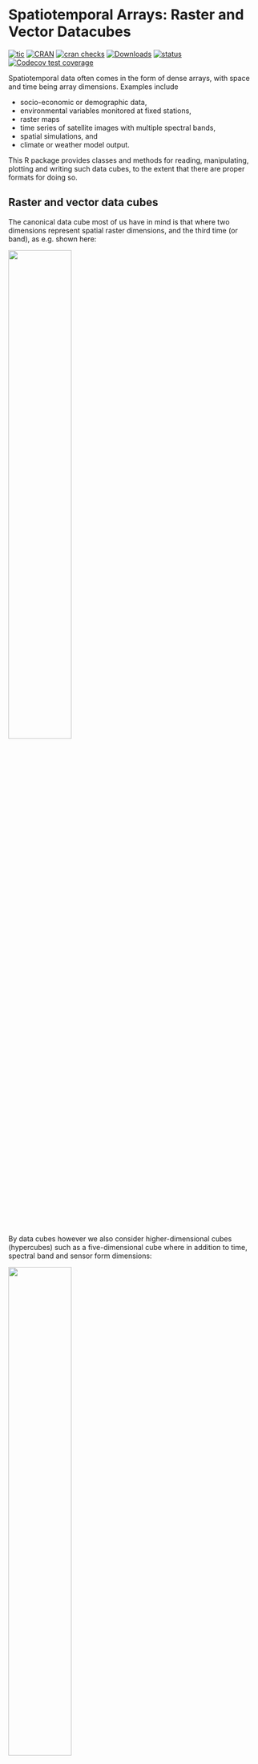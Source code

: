 
# Spatiotemporal Arrays: Raster and Vector Datacubes

<!-- badges: start -->

[![tic](https://github.com/r-spatial/stars/workflows/tic/badge.svg?branch=main)](https://github.com/r-spatial/stars/actions)
[![CRAN](https://www.r-pkg.org/badges/version/stars)](https://cran.r-project.org/package=stars)
[![cran
checks](https://badges.cranchecks.info/worst/stars.svg)](https://cran.r-project.org/web/checks/check_results_stars.html)
[![Downloads](https://cranlogs.r-pkg.org/badges/stars?color=brightgreen)](https://www.r-pkg.org/pkg/stars)
[![status](https://tinyverse.netlify.com/badge/stars)](https://CRAN.R-project.org/package=stars)
[![Codecov test
coverage](https://codecov.io/gh/r-spatial/stars/branch/main/graph/badge.svg)](https://app.codecov.io/gh/r-spatial/stars?branch=main)
<!-- badges: end -->

Spatiotemporal data often comes in the form of dense arrays, with space
and time being array dimensions. Examples include

  - socio-economic or demographic data,
  - environmental variables monitored at fixed stations,
  - raster maps
  - time series of satellite images with multiple spectral bands,
  - spatial simulations, and
  - climate or weather model output.

This R package provides classes and methods for reading, manipulating,
plotting and writing such data cubes, to the extent that there are
proper formats for doing so.

## Raster and vector data cubes

The canonical data cube most of us have in mind is that where two
dimensions represent spatial raster dimensions, and the third time (or
band), as e.g. shown here:

<img src="https://raw.githubusercontent.com/r-spatial/stars/master/images/cube1.png" width="50%" />

By data cubes however we also consider higher-dimensional cubes
(hypercubes) such as a five-dimensional cube where in addition to time,
spectral band and sensor form dimensions:

<img src="https://raw.githubusercontent.com/r-spatial/stars/master/images/cube2.png" width="50%" />

or lower-dimensional cubes such as a raster image:

``` r
suppressPackageStartupMessages(library(dplyr))
library(stars)
# Loading required package: abind
# Loading required package: sf
# Linking to GEOS 3.11.1, GDAL 3.6.4, PROJ 9.1.1; sf_use_s2() is TRUE
tif = system.file("tif/L7_ETMs.tif", package = "stars")
read_stars(tif) |>
  slice(index = 1, along = "band") |>
  plot()
```

![](man/figures/README-plot1-1.png)<!-- -->

Raster data do not need to be regular and aligned with North/East, and
package `stars` supports besides *regular* also *rotated*, *sheared*,
*rectilinear* and *curvilinear* rasters:

![](man/figures/README-plot2-1.png)<!-- -->

Vector data cubes arise when we do not have two regularly discretized
spatial dimensions, but a single dimension that points to distinct
spatial feature geometries, such as polygons (e.g. denoting
administrative regions):

<img src="https://raw.githubusercontent.com/r-spatial/stars/master/images/cube3.png" width="50%" />

or points (e.g. denoting sensor locations):

<img src="https://raw.githubusercontent.com/r-spatial/stars/master/images/cube4.png" width="50%" />

NetCDF’s CF-convention calls this a [discrete
axis](https://cfconventions.org/Data/cf-conventions/cf-conventions-1.8/cf-conventions.html#discrete-axis).

## NetCDF, GDAL

`stars` provides two functions to read data: `read_ncdf` and
`read_stars`, where the latter reads through GDAL. (In the future, both
will be integrated in `read_stars`.) For reading NetCDF files, package
`RNetCDF` is used, for reading through GDAL, package `sf` provides the
binary linking to GDAL.

For vector and raster operations, `stars` uses as much as possible the
routines available in GDAL and PROJ (e.g. `st_transform`, `rasterize`,
`polygonize`, `warp`). Read more about this in the vignette on
[vector-raster conversions, reprojection,
warping](https://r-spatial.github.io/stars/articles/stars5.html).

## Out-of-memory (on-disk) rasters

Package `stars` provides `stars_proxy` objects (currently only when read
through GDAL), which contain only the dimensions metadata and pointers
to the files on disk. These objects work lazily: reading and processing
data is postponed to the moment that pixels are really needed (at plot
time, or when writing to disk), and is done at the lowest spatial
resolution possible that still fulfills the resolution of the graphics
device. More details are found in the [stars proxy
vignette](https://r-spatial.github.io/stars/articles/stars2.html).

The following methods are currently available for `stars_proxy` objects:

``` r
methods(class = "stars_proxy")
#  [1] [               [[<-            [<-             adrop          
#  [5] aggregate       aperm           as.data.frame   c              
#  [9] coerce          dim             droplevels      filter         
# [13] hist            initialize      is.na           Math           
# [17] merge           mutate          Ops             plot           
# [21] predict         print           pull            rename         
# [25] select          show            slice           slotsFromS3    
# [29] split           st_apply        st_as_sf        st_as_stars    
# [33] st_crop         st_dimensions<- st_downsample   st_mosaic      
# [37] st_normalize    st_redimension  st_sample       st_set_bbox    
# [41] transmute       write_stars    
# see '?methods' for accessing help and source code
```

## Raster and vector time series analysis example

In the following, a curvilinear grid with hourly precipitation values of
a hurricane is imported and the first 12 time steps are plotted:

``` r
prec_file = system.file("nc/test_stageiv_xyt.nc", package = "stars")
(prec = read_stars(gdal_subdatasets(prec_file)[[1]]))
# stars object with 3 dimensions and 1 attribute
# attribute(s):
#                                         Min. 1st Qu. Median     Mean 3rd Qu.
# Total_precipitation_surface... [kg/m^2]    0       0   0.75 4.143009    4.63
#                                           Max.
# Total_precipitation_surface... [kg/m^2] 163.75
# dimension(s):
#      from  to                  offset   delta  refsys
# x       1  87                      NA      NA  WGS 84
# y       1 118                      NA      NA  WGS 84
# time    1  23 2018-09-13 19:00:00 UTC 1 hours POSIXct
#                                  values x/y
# x    [87x118] -80.61 [°],...,-74.88 [°] [x]
# y      [87x118] 32.44 [°],...,37.62 [°] [y]
# time                               NULL    
# curvilinear grid
# or: (prec = read_ncdf(prec_file, curvilinear = c("lon", "lat"), ignore_bounds = TRUE))
sf::read_sf(system.file("gpkg/nc.gpkg", package = "sf"), "nc.gpkg") |> 
  st_transform(st_crs(prec)) -> nc # transform from NAD27 to WGS84
nc_outline = st_union(st_geometry(nc))
plot_hook = function() plot(nc_outline, border = 'red', add = TRUE)
prec |>
  slice(index = 1:12, along = "time") |>
  plot(downsample = c(3, 3, 1), hook = plot_hook)
```

![](man/figures/README-plot3-1.png)<!-- -->

and next, intersected with with the counties of North Carolina, where
the maximum precipitation intensity was obtained per county, and
plotted:

``` r
a = aggregate(prec, by = nc, FUN = max)
plot(a, max.plot = 23, border = 'grey', lwd = .5)
```

![](man/figures/README-plot4-1.png)<!-- -->

We can integrate over (reduce) time, for instance to find out *when* the
maximum precipitation occurred. The following code finds the time index,
and then the corresponding time value:

``` r
index_max = function(x) ifelse(all(is.na(x)), NA, which.max(x))
b = st_apply(a, "geom", index_max)
b |>  mutate(when = st_get_dimension_values(a, "time")[b$index_max]) |>
  select(when) |>
  plot(key.pos = 1, main = "time of maximum precipitation")
```

![](man/figures/README-plot5-1.png)<!-- -->

With package `cubble`, we can make a glyph map to see the magnitude and
timings of county maximum precipitation:

``` r
library(cubble)
# 
# Attaching package: 'cubble'
# The following object is masked from 'package:stats':
# 
#     filter
library(ggplot2)
a |> setNames("precip") |>
  st_set_dimensions(2, name = "tm") |>
  units::drop_units() |>
  as_cubble(key = id, index = tm) |>
  suppressWarnings() -> a.cb
a.cb |>
  face_temporal() |>
  unfold(long, lat) |>
  mutate(tm = as.numeric(tm)) |>
  ggplot(aes(x_major = long, x_minor = tm, y_major = lat, y_minor = precip)) +
  geom_sf(data = nc, inherit.aes = FALSE) +
  geom_glyph_box(width = 0.3, height = 0.1) +
  geom_glyph(width = 0.3, height = 0.1)
# Warning: There were 84 warnings in `dplyr::mutate()`.
# The first warning was:
# ℹ In argument: `y = .data$y_major + rescale11(.data$y_minor) * .data$height/2`.
# ℹ In group 12: `group = 12`.
# Caused by warning in `min()`:
# ! no non-missing arguments to min; returning Inf
# ℹ Run `dplyr::last_dplyr_warnings()` to see the 83 remaining warnings.
# Warning: Removed 966 rows containing missing values (`geom_glyph_box()`).
# Warning: Removed 966 rows containing missing values (`geom_glyph()`).
```

![](man/figures/README-plot6-1.png)<!-- -->

## Other packages for data cubes

### [`gdalcubes`](https://github.com/appelmar/gdalcubes_R/)

Package `gdalcubes` can be used to create data cubes (or functions from
them) from image collections, sets of multi-band images with varying

  - spatial resolution
  - spatial extent
  - coordinate reference systems (e.g., spread over multiple UTM zones)
  - observation times

and does this by resampling and/or aggregating over space and/or time.
It reuses GDAL VRT’s and gdalwarp for spatial resampling and/or warping,
and handles temporal resampling or aggregation itself.

### [`ncdfgeom`](https://github.com/USGS-R/ncdfgeom)

`ncdfgeom` reads and writes vector data cubes from and to netcdf files
in a standards-compliant way.

### [`raster`](https://github.com/rspatial/raster/) and [`terra`](https://github.com/rspatial/terra/)

Packages `raster` and its successor, `terra` are powerful packages for
handling raster maps and stacks of raster maps both in memory and on
disk, but do not address

  - non-raster time series,
  - multi-attribute rasters time series
  - rasters with mixed type attributes (e.g., numeric, logical, factor,
    POSIXct)
  - rectilinear or curvilinear rasters

A list of `stars` commands matching existing `raster` commands is found
in this
[wiki](https://github.com/r-spatial/stars/wiki/How-%60raster%60-functions-map-to-%60stars%60-functions).
A list of translations in the opposite direction (from `stars` to
`raster` or `terra`) still needs to be made.

A comment on the differences between `stars` and `terra` is found
[here](https://github.com/r-spatial/stars/issues/633).

## Other `stars` resources:

  - blog posts: [first](https://r-spatial.org/r/2017/11/23/stars1.html),
    [second](https://www.r-spatial.org/r/2018/03/22/stars2.html),
    [third](https://www.r-spatial.org/r/2018/03/23/stars3.html), and
    [newer blog posts](https://www.r-spatial.org/)
  - [vignettes](https://r-spatial.github.io/stars/articles/)
  - the original [R Consortium
    proposal](https://github.com/edzer/stars/blob/master/PROPOSAL.md).

### Acknowledgment

This project has been realized with financial
[support](https://www.r-consortium.org/blog/2017/04/03/q1-2017-isc-grants)
from the

<a href="https://www.r-consortium.org/all-projects/awarded-projects/2017-group-1">
<img src="http://pebesma.staff.ifgi.de/RConsortium_Horizontal_Pantone.png" width="300">
</a>
